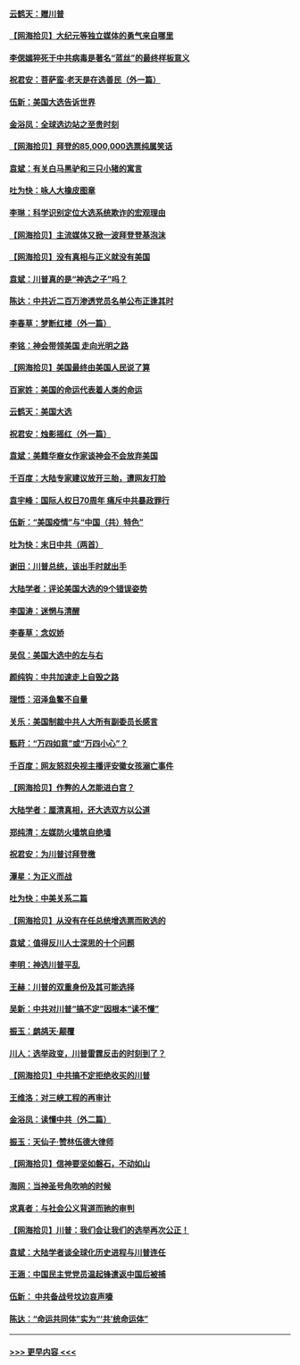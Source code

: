 #### [云鹤天：赠川普](../pages/nsc993/n12631823.md?t=12191751) 
#### [【网海拾贝】大纪元等独立媒体的勇气来自哪里](../pages/nsc993/n12629961.md?t=12191751) 
#### [李偲嫣猝死于中共病毒是著名“蓝丝”的最终样板意义](../pages/nsc993/n12628812.md?t=12191751) 
#### [祝君安：菩萨蛮·老天是在选善民（外一篇）](../pages/nsc993/n12628793.md?t=12191751) 
#### [伍新：美国大选告诉世界](../pages/nsc993/n12628768.md?t=12191751) 
#### [金浴凤：全球选边站之至贵时刻](../pages/nsc993/n12627318.md?t=12191751) 
#### [【网海拾贝】拜登的85,000,000选票纯属笑话](../pages/nsc993/n12626569.md?t=12191751) 
#### [袁斌：有关白马黑驴和三只小猪的寓言](../pages/nsc993/n12626198.md?t=12191751) 
#### [吐为快：咏人大橡皮图章](../pages/nsc993/n12624470.md?t=12191751) 
#### [李琳：科学识别定位大选系统欺诈的宏观理由](../pages/nsc993/n12624340.md?t=12191751) 
#### [【网海拾贝】主流媒体又掀一波拜登登基泡沫](../pages/nsc993/n12624000.md?t=12191751) 
#### [【网海拾贝】没有真相与正义就没有美国](../pages/nsc993/n12621885.md?t=12191751) 
#### [袁斌：川普真的是“神选之子”吗？](../pages/nsc993/n12621749.md?t=12191751) 
#### [陈达：中共近二百万渗透党员名单公布正逢其时](../pages/nsc993/n12620870.md?t=12191751) 
#### [李春草：梦断红楼（外一篇）](../pages/nsc993/n12619122.md?t=12191751) 
#### [李铭：神会带领美国 走向光明之路](../pages/nsc993/n12618584.md?t=12191751) 
#### [【网海拾贝】美国最终由美国人民说了算](../pages/nsc993/n12617255.md?t=12191751) 
#### [百家姓：美国的命运代表着人类的命运](../pages/nsc993/n12615838.md?t=12191751) 
#### [云鹤天：美国大选](../pages/nsc993/n12615994.md?t=12191751) 
#### [祝君安：烛影摇红（外一篇）](../pages/nsc993/n12615975.md?t=12191751) 
#### [袁斌：美籍华裔女作家谈神会不会放弃美国](../pages/nsc993/n12615263.md?t=12191751) 
#### [千百度：大陆专家建议放开三胎，遭网友打脸](../pages/nsc993/n12614456.md?t=12191751) 
#### [袁宇峰：国际人权日70周年 痛斥中共暴政罪行](../pages/nsc993/n12611965.md?t=12191751) 
#### [伍新：“美国疫情”与“中国（共）特色”](../pages/nsc993/n12611463.md?t=12191751) 
#### [吐为快：末日中共（两首）](../pages/nsc993/n12611461.md?t=12191751) 
#### [谢田：川普总统，该出手时就出手](../pages/nsc993/n12610905.md?t=12191751) 
#### [大陆学者：评论美国大选的9个错误姿势](../pages/nsc993/n12609586.md?t=12191751) 
#### [李国涛：迷惘与清醒](../pages/nsc993/n12607532.md?t=12191751) 
#### [李春草：念奴娇](../pages/nsc993/n12607083.md?t=12191751) 
#### [吴侃：美国大选中的左与右](../pages/nsc993/n12607054.md?t=12191751) 
#### [颜纯钩：中共加速走上自毁之路](../pages/nsc993/n12606473.md?t=12191751) 
#### [理悟：沼泽鱼鳖不自量](../pages/nsc993/n12606454.md?t=12191751) 
#### [关乐：美国制裁中共人大所有副委员长感言](../pages/nsc993/n12606442.md?t=12191751) 
#### [甄莳：“万四如意”或“万四小心”？](../pages/nsc993/n12606091.md?t=12191751) 
#### [千百度：网友怒怼央视主播评安徽女孩溺亡事件](../pages/nsc993/n12605370.md?t=12191751) 
#### [【网海拾贝】作弊的人怎能进白宫？](../pages/nsc993/n12603546.md?t=12191751) 
#### [大陆学者：厘清真相，还大选双方以公道](../pages/nsc993/n12603475.md?t=12191751) 
#### [郑纯清：左媒防火墙筑自绝墙](../pages/nsc993/n12602226.md?t=12191751) 
#### [祝君安：为川普讨拜登檄](../pages/nsc993/n12602199.md?t=12191751) 
#### [潭星：为正义而战](../pages/nsc993/n12600926.md?t=12191751) 
#### [吐为快：中美关系二篇](../pages/nsc993/n12600908.md?t=12191751) 
#### [【网海拾贝】从没有在任总统增选票而败选的](../pages/nsc993/n12600435.md?t=12191751) 
#### [袁斌：值得反川人士深思的十个问题](../pages/nsc993/n12600332.md?t=12191751) 
#### [李明：神选川普平乱](../pages/nsc993/n12599751.md?t=12191751) 
#### [王赫：川普的双重身份及其可能选择](../pages/nsc993/n12599723.md?t=12191751) 
#### [吴新：中共对川普“搞不定”因根本“读不懂”](../pages/nsc993/n12599502.md?t=12191751) 
#### [振玉：鹧鸪天‧颠覆](../pages/nsc993/n12599494.md?t=12191751) 
#### [川人：选举政变，川普雷霆反击的时刻到了？](../pages/nsc993/n12599291.md?t=12191751) 
#### [【网海拾贝】中共搞不定拒绝收买的川普](../pages/nsc993/n12598955.md?t=12191751) 
#### [王维洛：对三峡工程的再审计](../pages/nsc993/n12598436.md?t=12191751) 
#### [金浴凤：读懂中共（外二篇）](../pages/nsc993/n12597943.md?t=12191751) 
#### [振玉：天仙子‧赞林伍德大律师](../pages/nsc993/n12597929.md?t=12191751) 
#### [【网海拾贝】信神要坚如磐石，不动如山](../pages/nsc993/n12597901.md?t=12191751) 
#### [海网：当神圣号角吹响的时候](../pages/nsc993/n12595891.md?t=12191751) 
#### [求真者：与社会公义背道而驰的审判](../pages/nsc993/n12595868.md?t=12191751) 
#### [【网海拾贝】川普：我们会让我们的选举再次公正！](../pages/nsc993/n12594930.md?t=12191751) 
#### [袁斌：大陆学者谈全球化历史进程与川普连任](../pages/nsc993/n12594690.md?t=12191751) 
#### [王涵：中国民主党党员温起锋遣返中国后被捕](../pages/nsc993/n12594540.md?t=12191751) 
#### [伍新： 中共备战号坟边哀声嚎](../pages/nsc993/n12593086.md?t=12191751) 
#### [陈达：“命运共同体”实为“‘共’统命运体”](../pages/nsc993/n12590865.md?t=12191751) 

----
#### [ >>> 更早内容 <<< ](../indexes/nsc993-earlier.md)
